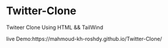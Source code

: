 # Twitter-Clone
<P> Twiteer Clone Using HTML && TailWind </P>
<P> live Demo:https://mahmoud-kh-roshdy.github.io/Twitter-Clone/</P>
